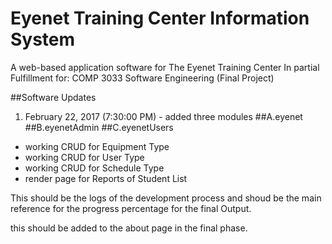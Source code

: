 # Eyenet Training Center Information System
A web-based application software for The Eyenet Training Center
In partial Fulfillment for: COMP 3033 Software Engineering (Final Project)

##Software Updates
1. February 22, 2017  (7:30:00 PM) - added three modules 
##A.eyenet
##B.eyenetAdmin
##C.eyenetUsers
- working CRUD for Equipment Type
- working CRUD for User Type
- working CRUD for Schedule Type
- render page for Reports of Student List



This should be the logs of the development process and shoud be the main reference for the progress percentage for the final Output.

this should be added to the about page in the final phase.